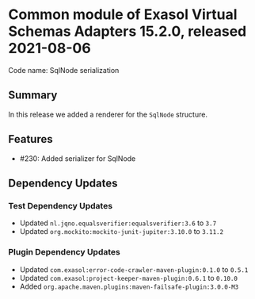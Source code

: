 # Common module of Exasol Virtual Schemas Adapters 15.2.0, released 2021-08-06

Code name: SqlNode serialization

## Summary

In this release we added a renderer for the `SqlNode` structure.

## Features

* #230: Added serializer for SqlNode

## Dependency Updates

### Test Dependency Updates

* Updated `nl.jqno.equalsverifier:equalsverifier:3.6` to `3.7`
* Updated `org.mockito:mockito-junit-jupiter:3.10.0` to `3.11.2`

### Plugin Dependency Updates

* Updated `com.exasol:error-code-crawler-maven-plugin:0.1.0` to `0.5.1`
* Updated `com.exasol:project-keeper-maven-plugin:0.6.1` to `0.10.0`
* Added `org.apache.maven.plugins:maven-failsafe-plugin:3.0.0-M3`
